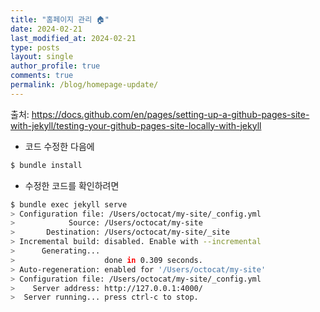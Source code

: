 ```yaml
---
title: "홈페이지 관리 🏠"
date: 2024-02-21
last_modified_at: 2024-02-21
type: posts
layout: single
author_profile: true
comments: true
permalink: /blog/homepage-update/
---
```


출처: https://docs.github.com/en/pages/setting-up-a-github-pages-site-with-jekyll/testing-your-github-pages-site-locally-with-jekyll

* 코드 수정한 다음에
```bash
$ bundle install
```

* 수정한 코드를 확인하려면
```bash
$ bundle exec jekyll serve
> Configuration file: /Users/octocat/my-site/_config.yml
>            Source: /Users/octocat/my-site
>       Destination: /Users/octocat/my-site/_site
> Incremental build: disabled. Enable with --incremental
>      Generating...
>                    done in 0.309 seconds.
> Auto-regeneration: enabled for '/Users/octocat/my-site'
> Configuration file: /Users/octocat/my-site/_config.yml
>    Server address: http://127.0.0.1:4000/
>  Server running... press ctrl-c to stop.
```